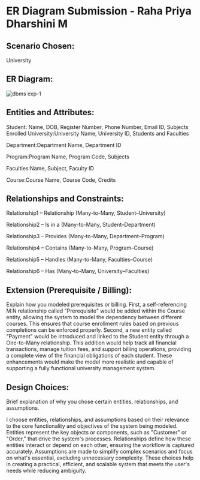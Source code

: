 # ER Diagram Submission - Raha Priya Dharshini M

## Scenario Chosen:
University 

## ER Diagram:
![dbms exp-1](https://github.com/user-attachments/assets/36b29ae3-6c13-4821-92ec-0575a8c59ebd)


## Entities and Attributes:
Student: Name, DOB, Register Number, Phone Number, Email ID, Subjects Enrolled
University:University Name, University ID, Students and Faculties

Department:Department Name, Department ID

Program:Program Name, Program Code, Subjects

Faculties:Name, Subject, Faculty ID

Course:Course Name, Course Code, Credits

## Relationships and Constraints:
Relationship1 – Relationship (Many-to-Many, Student–University)

Relationship2 – Is in a (Many-to-Many, Student–Department)

Relationship3 – Provides (Many-to-Many, Department–Program)

Relationship4 – Contains (Many-to-Many, Program–Course)

Relationship5 – Handles (Many-to-Many, Faculties–Course)

Relationship6 – Has (Many-to-Many, University–Faculties)

## Extension (Prerequisite / Billing):
Explain how you modeled prerequisites or billing.
First, a self-referencing M:N
relationship called "Prerequisite" would be added within the Course entity, allowing
the system to model the dependency between different courses. This ensures that
course enrollment rules based on previous completions can be enforced properly.
Second, a new entity called "Payment" would be introduced and linked to the
Student entity through a One-to-Many relationship. This addition would help track
all financial transactions, manage tuition fees, and support billing operations,
providing a complete view of the financial obligations of each student. These
enhancements would make the model more realistic and capable of supporting a
fully functional university management system.

## Design Choices:
Brief explanation of why you chose certain entities, relationships, and assumptions.

 I choose entities, relationships, and assumptions based on their relevance to the core
functionality and objectives of the system being modeled. Entities represent the key
objects or components, such as "Customer" or "Order," that drive the system's
processes. Relationships define how these entities interact or depend on each other,
ensuring the workflow is captured accurately. Assumptions are made to simplify
complex scenarios and focus on what's essential, excluding unnecessary complexity.
These choices help in creating a practical, efficient, and scalable system that meets the
user's needs while reducing ambiguity.

